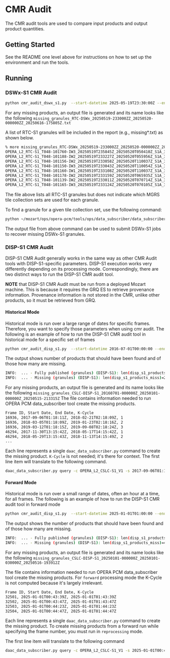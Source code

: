 # CMR Audit

The CMR audit tools are used to compare input products and output product quantities.

## Getting Started

See the README one level above for instructions on how to set up the environment and run the tools.

## Running

### DSWx-S1 CMR Audit

```bash
python cmr_audit_dswx_s1.py  --start-datetime 2025-05-19T23:30:00Z --end-datetime 2025-05-20T00:00:00Z
```

For any missing products, an output file is generated and its name looks like the following
```missing_granules_RTC-DSWx_20250519-233000ZZ_20250520-000000ZZ_20250616-175805Z.txt``` 

A list of RTC-S1 granules will be included in the report (e.g., missing*.txt) as shown below. 

```bash
% more missing_granules_RTC-DSWx_20250519-233000ZZ_20250520-000000ZZ_20250616-175805Z.txt 
OPERA_L2_RTC-S1_T048-101760-IW3_20250519T235845Z_20250520T050410Z_S1A_30_v1.0
OPERA_L2_RTC-S1_T048-101188-IW2_20250519T233227Z_20250520T055956Z_S1A_30_v1.0
OPERA_L2_RTC-S1_T048-101156-IW2_20250519T233058Z_20250520T110037Z_S1A_30_v1.0
OPERA_L2_RTC-S1_T048-101150-IW3_20250519T233043Z_20250520T110054Z_S1A_30_v1.0
OPERA_L2_RTC-S1_T048-101160-IW1_20250519T233108Z_20250520T110037Z_S1A_30_v1.0
OPERA_L2_RTC-S1_T048-101178-IW2_20250519T233159Z_20250520T065935Z_S1A_30_v1.0
OPERA_L2_RTC-S1_T048-101139-IW2_20250519T233011Z_20250520T070714Z_S1A_30_v1.0
OPERA_L2_RTC-S1_T048-101165-IW3_20250519T233124Z_20250520T070105Z_S1A_30_v1.0
```

The file above lists all RTC-S1 granules but does not indicate which MGRS tile collection sets are used for each granule.

To find a granule for a given tile collection set, use the following command:
```bash
python ~/mozart/ops/opera-pcm/tools/ops/data_subscriber/data_subscriber_client.py --rtc-native-ids-file missing_granules_RTC-DSWx_20250519-233000ZZ_20250520-000000ZZ_20250616-175805Z.txt  --output native_id_per_tilecollectionsets_RTC-DSWx_20250519-233000ZZ_20250520-000000ZZ_20250616-175805Z.txt
```
The output file from above command can be used to submit DSWx-S1 jobs to recover missing DSWx-S1 granules.




### DISP-S1 CMR Audit

DISP-S1 CMR Audit generally works in the same way as other CMR Audit tools with DISP-S1-specific parameters. 
DISP-S1 execution works very differently depending on its processing mode. Correspondingly, there are two distinct ways 
to run the DISP-S1 CMR audit tool.

<b>NOTE</b> that DISP-S1 CMR Audit must be run from a deployed Mozart machine. This is because it requires the GRQ ES to retrieve 
provenance information. Provenance information is not stored in the CMR, unlike other products, so it must be retrieved from GRQ.

#### Historical Mode
Historical mode is run over a large range of dates for specific frames. Therefore, you want to specify those parameters 
when using cmr audit. The following is an example of how to run the DISP-S1 CMR audit tool in historical mode for a specific set of frames
```bash
python cmr_audit_disp_s1.py  --start-datetime 2016-07-01T00:00:00 --end-datetime 2025-01-01T00:00:00 --processing-mode=historical --frames-only=16936,46294,18904,18905,38504,38503,11115,11116,11117,26689
```
The output shows number of products that should have been found and of those how many are missing. 
```bash
INFO:  ... - Fully published (granules) (DISP-S1): len(disp_s1_products)=9,039
INFO:  ... - Missing (granules) (DISP-S1): len(disp_s1_products_miss)=225
```

For any missing products, an output file is generated and its name looks like the following
```missing_granules_CSLC-DISP-S1_20160701-000000Z_20250101-000000Z_20250515-213315Z``` The file contains information needed to run OPERA PCM data_subscriber tool create the missing products.
```bash
Frame ID, Start Date, End Date, K-Cycle
16936, 2017-09-06T01:18:11Z, 2018-02-21T02:18:09Z, 1
16936, 2018-03-05T01:18:09Z, 2019-01-23T02:18:16Z, 2
16936, 2019-03-12T01:18:15Z, 2019-09-08T02:18:24Z, 3
46294, 2017-11-30T13:15:42Z, 2018-05-17T14:15:42Z, 1
46294, 2018-05-29T13:15:43Z, 2018-11-13T14:15:49Z, 2
...
```

Each line represents a single `daac_data_subscriber.py` command to create the missing product. `K-Cycle` is 
not needed; it's there for context. The first line item will translate to the following command.
```bash
daac_data_subscriber.py query -c OPERA_L2_CSLC-S1_V1 -s 2017-09-06T01:18:11Z -e 2018-02-21T02:18:09Z --frame-id=16936 --processing-mode=historical ... (complete all other parameters as needed)
```

#### Forward Mode
Historical mode is run over a small range of dates, often an hour at a time, for all frames. The following is an example of how to run the DISP-S1 CMR audit tool in forward mode
```bash
python cmr_audit_disp_s1.py  --start-datetime 2025-01-01T01:00:00 --end-datetime 2025-01-01T03:00:00 --processing-mode=forward
```
The output shows the number of products that should have been found and of those how many are missing. 
```bash
INFO:  ... - Fully published (granules) (DISP-S1): len(disp_s1_products)=0
INFO:  ... - Missing (granules) (DISP-S1): len(disp_s1_products_miss)=4
```

For any missing products, an output file is generated and its name looks like the following
```missing_granules_CSLC-DISP-S1_20250101-000000Z_20250101-030000Z_20250516-193912Z```

The file contains information needed to run OPERA PCM data_subscriber tool create the missing products.
For `forward` processing mode the K-Cycle is not computed because it's largely irrelevant. 
```bash
Frame ID, Start Date, End Date, K-Cycle
32501, 2025-01-01T00:43:39Z, 2025-01-01T01:43:39Z
32502, 2025-01-01T00:43:47Z, 2025-01-01T01:43:47Z
32503, 2025-01-01T00:44:23Z, 2025-01-01T01:44:23Z
32504, 2025-01-01T00:44:47Z, 2025-01-01T01:44:47Z
```

Each line represents a single `daac_data_subscriber.py` command to create the missing product. To create missing products 
from a forward run while specifying the frame number, you must run in `reprocessing` mode.

The first line item will translate to the following command
```bash
daac_data_subscriber.py query -c OPERA_L2_CSLC-S1_V1 -s 2025-01-01T00:43:39Z -e 2025-01-01T01:43:39Z --frame-id=32501 --processing-mode=reprocessing ... (complete all other parameters as needed)
```
